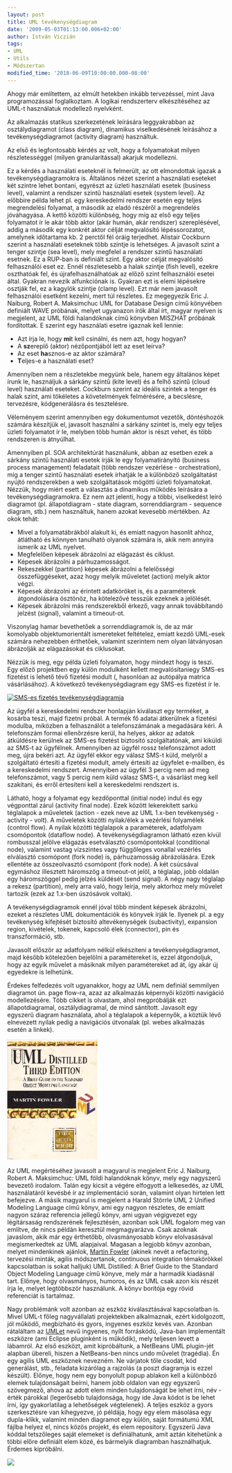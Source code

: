 ```yaml
---
layout: post
title: UML tevékenységdiagram
date: '2009-05-03T01:13:00.006+02:00'
author: István Viczián
tags:
- UML
- Utils
- Módszertan
modified_time: '2018-06-09T10:00:00.000-08:00'
---
```

Ahogy már említettem, az elmúlt hetekben inkább tervezéssel, mint Java
programozással foglalkoztam. A logikai rendszerterv elkészítéséhez az
UML-t használatuk modellező nyelvként.

Az alkalmazás statikus szerkezetének leírására leggyakrabban az
osztálydiagramot (class diagram), dinamikus viselkedésének leírásához a
tevékenységdiagramot (activity diagram) használtuk.

Az első és legfontosabb kérdés az volt, hogy a folyamatokat milyen
részletességgel (milyen granularitással) akarjuk modellezni.

Ez a kérdés a használati eseteknél is felmerült, az ott elmondottak
igazak a tevékenységdiagramokra is. Általános nézet szerint a használati
eseteket két szintre lehet bontani, egyrészt az üzleti használati esetek
(business level), valamint a rendszer szintű használati esetek (system
level). Az előbbire példa lehet pl. egy kereskedelmi rendszer esetén egy
teljes megrendelési folyamat, a második az eladó részéről a megrendelés
jóváhagyása. A kettő közötti különbség, hogy míg az első egy teljes
folyamatot ír le akár több aktor (akár humán, akár rendszer)
szereplésével, addig a második egy konkrét aktor célját megvalósító
lépéssorozatot, amelynek időtartama kb. 2 perctől fél óráig terjedhet.
Alistair Cockburn szerint a használati eseteknek több szintje is
lehetséges. A javasolt szint a tenger szintje (sea level), mely megfelel
a rendszer szintű használati esetnek. Ez a RUP-ban is definiált szint.
Egy aktor célját megvalósító felhasználói eset ez. Ennél részletesebb a
halak szintje (fish level), ezekre oszthatóak fel, és
újrafelhasználhatóak az előző szint felhasználói esetei által. Gyakran
nevezik alfunkciónak is. Gyakran ezt is elemi lépésekre osztják fel, ez
a kagylók szintje (clamp level). Ezt már nem javasolt felhasználói
esetként kezelni, mert túl részletes. Ez megegyezik Eric J. Naiburg,
Robert A. Maksimchuc UML for Database Design című könyvében definiált
WAVE próbának, melyet ugyanazon írók által írt, magyar nyelven is
megjelent, az UML földi halandóknak című könyvben MISZHAT próbának
fordítottak. E szerint egy használati esetre igaznak kell lennie:

-   Azt írja le, hogy **mi**t kell csinálni, és nem azt, hogy hogyan?
-   A **sz**ereplő (aktor) nézőpontjából lett az eset leírva?
-   Az eset **ha**sznos-e az aktor számára?
-   **T**eljes-e a használati eset?

Amennyiben nem a részletekbe megyünk bele, hanem egy általános képet
írunk le, használjuk a sárkány szintű (kite level) és a felhő szintű
(cloud level) használati eseteket. Cockburn szerint az ideális szintek a
tenger és halak szint, ami tökéletes a követelmények felmérésére, a
becslésre, tervezésre, kódgenerálásra és tesztelésre.

Véleményem szerint amennyiben egy dokumentumot vezetők, döntéshozók
számára készítjük el, javasolt használni a sárkány szintet is, mely egy
teljes üzleti folyamatot ír le, melyben több humán aktor is részt vehet,
és több rendszeren is átnyúlhat.

Amennyiben pl. SOA architektúrát használunk, abban az esetben ezek a
sárkány szintű használati esetek írják le egy folyamatirányító (business
process management) feladatait (több rendszer vezérlése -
orchestration), míg a tenger szintű használati esetek írhatják le a
különböző szolgáltatást nyújtó rendszerekben a web szolgáltatások
mögötti üzleti folyamatokat. Nézzük, hogy miért esett a választás a
dinamikus működés leírására a tevékenységdiagramokra. Ez nem azt
jelenti, hogy a többi, viselkedést leíró diagramot (pl. állapotdiagram -
state diagram, sorrenddiargram - sequence diagram, stb.) nem használtuk,
hanem azokat kevesebb mértékben. Az okok tehát:

-   Mivel a folyamatábrákból alakult ki, és emiatt nagyon hasonlít
    ahhoz, átlátható és könnyen tanulható olyanok számára is, akik nem
    annyira ismerik az UML nyelvet.
-   Megfelelően képesek ábrázolni az elágazást és ciklust.
-   Képesek ábrázolni a párhuzamosságot.
-   Rekeszekkel (partition) képesek ábrázolni a felelősségi
    összefüggéseket, azaz hogy melyik műveletet (action) melyik aktor
    végzi.
-   Képesek ábrázolni az érintett adatköröket is, és a paraméterek
    átgondolására ösztönöz, ha kötelezővé tesszük ezeknek a jelölését.
-   Képesek ábrázolni más rendszerekből érkező, vagy annak továbbítandó
    jelzést (signal), valamint a timeout-ot.

Viszonylag hamar bevethetőek a sorrenddiagramok is, de az már komolyabb
objektumorientált ismereteket feltételez, emiatt kezdő UML-esek számára
nehezebben érthetőek, valamint szerintem nem olyan látványosan
ábrázolják az elágazásokat és ciklusokat.

Nézzük is meg, egy példa üzleti folyamaton, hogy mindezt hogy is teszi.
Egy előző projektben egy külön modulként kellett megvalósítaniegy SMS-es
fizetést is lehető tévő fizetési modult (, hasonlóan az autópálya
matrica vásárlásához). A következő tevékenységdiagram egy SMS-es
fizetést ír le.

<a href="/artifacts/posts/2009-05-03-uml-tevekenysegdiagram/activity_b.png" data-lightbox="post-images">![SMS-es fizetés
tevékenységdiagramja](/artifacts/posts/2009-05-03-uml-tevekenysegdiagram/activity.png)</a>

Az ügyfél a kereskedelmi rendszer honlapján kiválaszt egy terméket, a
kosárba teszi, majd fizetni próbál. A termék fő adatai átkerülnek a
fizetési modulba, miközben a felhasználót a telefonszámának a megadására
kéri. A telefonszám formai ellenőrzésre kerül, ha helyes, akkor az
adatok átküldésre kerülnek az SMS-es fizetést biztosító szolgáltatónak,
ami kiküldi az SMS-t az ügyfélnek. Amennyiben az ügyfél rossz
telefonszámot adott meg, újra bekéri azt. Az ügyfél ekkor egy válasz
SMS-t küld, melyről a szolgáltató értesíti a fizetési modult, amely
értesíti az ügyfelet e-mailben, és a kereskedelmi rendszert. Amennyiben
az ügyfél 3 percig nem ad meg telefonszámot, vagy 5 percig nem küld
válasz SMS-t, a vásárlást meg kell szakítani, és erről értesíteni kell a
kereskedelmi rendszert is.

Látható, hogy a folyamat egy kezdőponttal (initial node) indul és egy
végponttal zárul (activity final node). Ezek között lekerekített sarkú
téglalapok a műveletek (action - ezek neve az UML 1.x-ben tevékenység -
activity - volt). A műveletek közötti nyilak/élek a vezérlési folyamélek
(control flow). A nyilak közötti téglalapok a paraméterek, adatfolyam
csomópontok (dataflow node). A tevékenységdiagramon látható ezen kívül
rombusszal jelölve elágazás esetválasztó csomópontokkal (conditional
node), valamint vastag vízszintes vagy függőleges vonallal vezérlés
elválasztó csomópont (fork node) is, párhuzamosság ábrázolására. Ezek
ellentéte az összeolvasztó csomópont (fork node). A két csúcsával
egymáshoz illesztett háromszög a timeout-ot jelöl, a téglalap, jobb
oldalán egy háromszöggel pedig jelzés küldését (send signal). A négy
nagy téglalap a rekesz (partition), mely arra való, hogy leírja, mely
aktorhoz mely művelet tartozik (ezek az 1.x-ben úszósávok voltak).

A tevékenységdiagramok ennél jóval több mindent képesek ábrázolni,
ezeket a részletes UML dokumentációk és könyvek írják le. Ilyenek pl. a
egy tevékenység kifejtését biztosító altevékenységek (subactivity),
expansion region, kivételek, tokenek, kapcsoló élek (connector), pin és
transzformáció, stb.

Javasolt először az adatfolyam nélkül elkészíteni a
tevékenységdiagramot, majd később kötelezően bejelölni a paramétereket
is, ezzel átgondoljuk, hogy az egyik művelet a másiknak milyen
paramétereket ad át, így akár új egyedekre is lelhetünk.

Érdekes felfedezés volt ugyanakkor, hogy az UML nem definiál semmilyen
diagramot ún. page flow-ra, azaz az alkalmazás képernyői közötti
navigáció modellezésére. Több cikket is olvastam, ahol megpróbálják ezt
állapotdiagramal, osztálydiagramal, de mind sántított. Javasolt egy
egyszerű diagram használata, ahol a téglalapok a képernyők, a köztük
lévő elnevezett nyilak pedig a navigációs útvonalak (pl. webes
alkalmazás esetén a linkek).

![](/artifacts/posts/2009-05-03-uml-tevekenysegdiagram/umldist.jpg)

Az
UML megértéséhez javasolt a magyarul is megjelent Eric J. Naiburg,
Robert A. Maksimchuc: UML földi halandóknak könyv, mely egy nagyszerű
bevezető irodalom. Talán egy kicsit a végére elfogyott a lelkesedés, az
UML használatáról kevésbé ír az implementáció során, valamint olyan
hirtelen lett befejezve. A másik magyarul is megjelent a Harald Störrle
UML 2 Unified Modeling Language című könyv, ami egy nagyon részletes, de
emiatt nagyon száraz referencia jellegű könyv, ami ugyan végigvezet egy
légitársaság rendszerének fejlesztésén, azonban sok UML fogalom meg van
említve, de nincs példán keresztül megmagyarázva. Csak azoknak javaslom,
akik már egy érthetőbb, olvasmányosabb könyv elolvasásával
megismerkedtek az UML alapjaival. Magasan a legjobb könyv azonban,
melyet mindenkinek ajánlok, [Martin Fowler](http://martinfowler.com/)
(akinek nevét a refactoring, tervezési minták, agilis módszertanok,
continuous integration témakörökkel kapcsolatban is sokat halljuk) UML
Distilled: A Brief Guide to the Standard Object Modeling Language című
könyve, mely már a harmadik kiadásnál tart. Előnye, hogy olvasmányos,
humoros, és az UML csak azon kis részét írja le, melyet legtöbbször
használunk. A könyv borítója egy rövid referenciát is tartalmaz.

Nagy problémánk volt azonban az eszköz kiválasztásával kapcsolatban is.
Mivel UML-t főleg nagyvállalati projektekben alkalmaznak, ezért
kidolgozott, jól működő, megbízható és gyors, ingyenes eszköz kevés van.
Azonban rátaláltam az [UMLet](http://www.umlet.com/) nevű ingyenes,
nyílt forráskódú, Java-ban implementált eszközre (ami Eclipse pluginként
is működik), mely teljesen levett a lábamról. Az első eszközt, amit
kipróbáltunk, a NetBeans UML plugin-jét alapban übereli, hiszen a
NetBeans-ben nincs undo művelet (tragédia). Én egy agilis UML eszköznek
nevezném. Ne várjatok tőle csodát, kód generálást, stb., feladata
kizárólag a rajzolás (a poszt diagramja is ezzel készült). Előnye, hogy
nem egy bonyolult popup ablakon kell a különböző elemek tulajdonságait
beírni, hanem jobb oldalon van egy egyszerű szövegmező, ahova az adott
elem minden tulajdonságát be lehet írni, név - érték párokkal
(legerősebb tulajdonsága, hogy ide Java kódot is be lehet írni, így
gyakorlatilag a lehetőségek végtelenek). A teljes eszköz a gyors
szerkesztésre van kihegyezve, jó példája, hogy egy elem másolása egy
dupla-klikk, valamint minden diagramot egy külön, saját formátumú XML
fájlba helyez el, nincs közös projekt, és elem repository. Egyszerű Java
kóddal tetszőleges saját elemeket is definiálhatunk, amit aztán
kitehetünk a többi előre definiált elem közé, és bármelyik diagramban
használhatjuk. Érdemes kipróbálni.

[![](/artifacts/posts/2009-05-03-uml-tevekenysegdiagram/screen.jpg)](/artifacts/posts/2009-05-03-uml-tevekenysegdiagram/screen.jpg)
